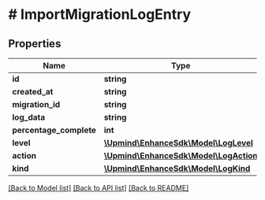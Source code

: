 # # ImportMigrationLogEntry

## Properties

Name | Type | Description | Notes
------------ | ------------- | ------------- | -------------
**id** | **string** |  |
**created_at** | **string** |  |
**migration_id** | **string** |  |
**log_data** | **string** |  |
**percentage_complete** | **int** |  |
**level** | [**\Upmind\EnhanceSdk\Model\LogLevel**](LogLevel.md) |  |
**action** | [**\Upmind\EnhanceSdk\Model\LogAction**](LogAction.md) |  |
**kind** | [**\Upmind\EnhanceSdk\Model\LogKind**](LogKind.md) |  |

[[Back to Model list]](../../README.md#models) [[Back to API list]](../../README.md#endpoints) [[Back to README]](../../README.md)
